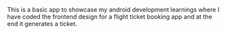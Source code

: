 This is a basic app to showcase my android development learnings where I have coded the frontend design for a flight ticket booking app and at the end it generates a ticket.
